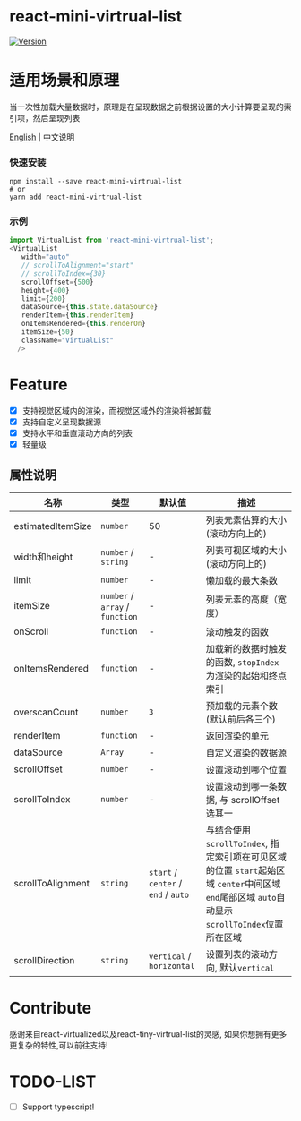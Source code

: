 # react-mini-virtrual-list

[![Version](https://img.shields.io/badge/version-1.0.0-green)](https://www.npmjs.com/package/react-mini-virtrual-list)

# 适用场景和原理

当一次性加载大量数据时，原理是在呈现数据之前根据设置的大小计算要呈现的索引项，然后呈现列表

[English](./README.md) | 中文说明

### 快速安装
```
npm install --save react-mini-virtrual-list
# or
yarn add react-mini-virtrual-list
```

### 示例
```javascript
import VirtualList from 'react-mini-virtrual-list';
<VirtualList
   width="auto"
   // scrollToAlignment="start"
   // scrollToIndex={30}
   scrollOffset={500}
   height={400}
   limit={200}
   dataSource={this.state.dataSource}
   renderItem={this.renderItem}
   onItemsRendered={this.renderOn}
   itemSize={50}
   className="VirtualList"
  />
```

# Feature
- [x] 支持视觉区域内的渲染，而视觉区域外的渲染将被卸载
- [x] 支持自定义呈现数据源
- [x] 支持水平和垂直滚动方向的列表
- [x] 轻量级

## 属性说明

| 名称                          | 类型                  | 默认值                                                         | 描述                                                                                                      |
| ----------------------------- | --------------------- | -------------------------------------------------------------- | --------------------------------------------------------------------------------------------------------- |
| estimatedItemSize             | `number`              | 50                                                             | 列表元素估算的大小(滚动方向上的)                                                                                  |
| width和height                 | `number` / `string`   | -                                                              | 列表可视区域的大小(滚动方向上的)                                                                               |
| limit                         | `number`              | -                                                              | 懒加载的最大条数                                                  |
| itemSize                      | `number` / `array` / `function` | -                                                    | 列表元素的高度（宽度）                                                                              |
| onScroll                      | `function`            | -                                                              | 滚动触发的函数              |
| onItemsRendered               | `function`            | -                                                              | 加载新的数据时触发的函数, `stopIndex`为渲染的起始和终点索引 |
| overscanCount                 | `number`              | `3`                                                            | 预加载的元素个数(默认前后各三个)                                                                                          |
| renderItem                    | `function`            | -                                                              | 返回渲染的单元                                                                                          |
| dataSource                    | `Array`               | -                                                              | 自定义渲染的数据源                                                                                          |
| scrollOffset                  | `number`              | -                                                              | 设置滚动到哪个位置                                                                                          |
| scrollToIndex                 | `number`              | -                                                              | 设置滚动到哪一条数据, 与 scrollOffset选其一                                                                                         |
| scrollToAlignment             | `string`              | `start` / `center` / `end` / `auto`                                                                                                                   | 与结合使用`scrollToIndex`, 指定索引项在可见区域的位置 `start`起始区域 `center`中间区域 `end`尾部区域 `auto`自动显示`scrollToIndex`位置所在区域                                                                                          |
| scrollDirection               | `string`              | `vertical` / `horizontal`                                                            | 设置列表的滚动方向, 默认`vertical`                                                                                          |

# Contribute
感谢来自react-virtualized以及react-tiny-virtrual-list的灵感, 如果你想拥有更多更复杂的特性,可以前往支持!

# TODO-LIST
- [ ] Support typescript!



